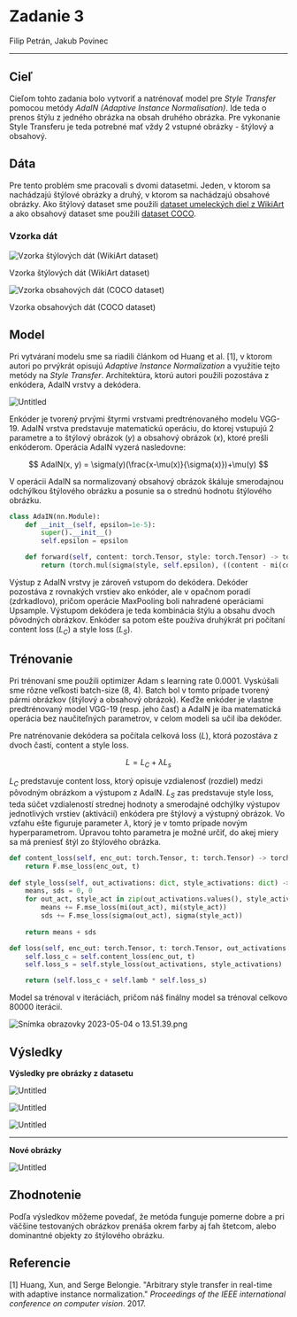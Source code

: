 # Zadanie 3

Filip Petrán, Jakub Povinec

---

## Cieľ

Cieľom tohto zadania bolo vytvoriť a natrénovať model pre *Style Transfer* pomocou metódy *AdaIN (Adaptive Instance Normalisation)*. Ide teda o prenos štýlu z jedného obrázka na obsah druhého obrázka. Pre vykonanie Style Transferu je teda potrebné mať vždy 2 vstupné obrázky - štýlový a obsahový.

## Dáta

Pre tento problém sme pracovali s dvomi datasetmi. Jeden, v ktorom sa nachádzajú štýlové obrázky a druhý, v ktorom sa nachádzajú obsahové obrázky. Ako štýlový dataset sme použili [dataset umeleckých diel z WikiArt](https://www.kaggle.com/competitions/painter-by-numbers/data) a ako obsahový dataset sme použili [dataset COCO](https://cocodataset.org/#download).

### Vzorka dát

![Vzorka štýlových dát (WikiArt dataset)](imgs/Untitled.png)

Vzorka štýlových dát (WikiArt dataset)

![Vzorka obsahových dát (COCO dataset)](imgs/Untitled%201.png)

Vzorka obsahových dát (COCO dataset)

## **Model**

Pri vytváraní modelu sme sa riadili článkom od Huang et al. [1], v ktorom autori po prvýkrát opisujú *Adaptive Instance Normalization* a využitie tejto metódy na *Style Transfer*. Architektúra, ktorú autori použili pozostáva z enkódera, AdaIN vrstvy a dekódera.

![Untitled](imgs/Untitled%202.png)

Enkóder je tvorený prvými štyrmi vrstvami predtrénovaného modelu VGG-19. AdaIN vrstva predstavuje matematickú operáciu, do ktorej vstupujú 2 parametre a to štýlový obrázok ($y$) a obsahový obrázok ($x$), ktoré prešli enkóderom. Operácia AdaIN vyzerá nasledovne:

$$
AdaIN(x, y) = \sigma(y)(\frac{x-\mu(x)}{\sigma(x)})+\mu(y)
$$

V operácii AdaIN sa normalizovaný obsahový obrázok škáluje smerodajnou odchýlkou štýlového obrázku a posunie sa o strednú hodnotu štýlového obrázku.

```python
class AdaIN(nn.Module):
    def __init__(self, epsilon=1e-5):
        super().__init__()
        self.epsilon = epsilon

    def forward(self, content: torch.Tensor, style: torch.Tensor) -> torch.Tensor:
        return (torch.mul(sigma(style, self.epsilon), ((content - mi(content)) / sigma(content, self.epsilon))) + mi(style))
```

Výstup z AdaIN vrstvy je zároveň vstupom do dekódera. Dekóder pozostáva z rovnakých vrstiev ako enkóder, ale v opačnom poradí (zdrkadlovo), pričom operácie MaxPooling boli nahradené operáciami Upsample. Výstupom dekódera je teda kombinácia štýlu a obsahu dvoch pôvodných obrázkov. Enkóder sa potom ešte používa druhýkrát pri počítaní content loss ($L_C$) a style loss ($L_S$).

## Trénovanie

Pri trénovaní sme použili optimizer Adam s learning rate 0.0001. Vyskúšali sme rôzne veľkosti batch-size (8, 4). Batch bol v tomto prípade tvorený pármi obrázkov (štýlový a obsahový obrázok). Keďže enkóder je vlastne predtrénovaný model VGG-19 (resp. jeho časť) a AdaIN je iba matematická operácia bez naučiteľných parametrov, v celom modeli sa učil iba dekóder. 

Pre natrénovanie dekódera sa počítala celková loss ($L$), ktorá pozostáva z dvoch častí, content a style loss.

$$
L=L_C+\lambda L_s
$$

$L_C$ predstavuje content loss, ktorý opisuje vzdialenosť (rozdiel) medzi pôvodným obrázkom a výstupom z AdaIN. $L_S$ zas predstavuje style loss, teda súčet vzdialeností strednej hodnoty a smerodajné odchýlky výstupov jednotlivých vrstiev (aktivácií) enkódera pre štýlový a výstupný obrázok. Vo vzťahu ešte figuruje parameter $\lambda$, ktorý je v tomto prípade novým hyperparametrom. Úpravou tohto parametra je možné určiť, do akej miery sa má preniesť štýl zo štýlového obrázka.

```python
def content_loss(self, enc_out: torch.Tensor, t: torch.Tensor) -> torch.Tensor:
    return F.mse_loss(enc_out, t)
    
def style_loss(self, out_activations: dict, style_activations: dict) -> torch.Tensor:
	means, sds = 0, 0
	for out_act, style_act in zip(out_activations.values(), style_activations.values()):
		means += F.mse_loss(mi(out_act), mi(style_act))
		sds += F.mse_loss(sigma(out_act), sigma(style_act))
		
	return means + sds

def loss(self, enc_out: torch.Tensor, t: torch.Tensor, out_activations: dict, style_activations: dict) -> torch.Tensor:
	self.loss_c = self.content_loss(enc_out, t)
	self.loss_s = self.style_loss(out_activations, style_activations)

	return (self.loss_c + self.lamb * self.loss_s)
```

Model sa trénoval v iteráciách, pričom náš finálny model sa trénoval celkovo 80000 iterácií.

![Snímka obrazovky 2023-05-04 o 13.51.39.png](imgs/Snmka_obrazovky_2023-05-04_o_13.51.39.png)

## Výsledky

**Výsledky pre obrázky z datasetu**

![Untitled](imgs/Untitled%203.png)

![Untitled](imgs/Untitled%204.png)

![Untitled](imgs/Untitled%205.png)

---

**Nové obrázky**

![Untitled](imgs/Untitled%206.png)

## Zhodnotenie

Podľa výsledkov môžeme povedať, že metóda funguje pomerne dobre a pri väčšine testovaných obrázkov prenáša okrem farby aj ťah štetcom, alebo dominantné objekty zo štýlového obrázku.

## Referencie

[1] Huang, Xun, and Serge Belongie. "Arbitrary style transfer in real-time with adaptive instance normalization." *Proceedings of the IEEE international conference on computer vision*. 2017.
